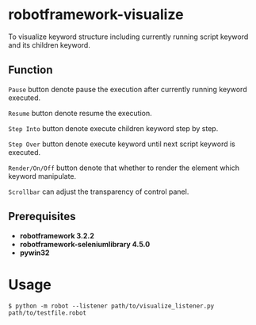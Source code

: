 # robotframework-visualize

To visualize keyword structure including currently running script keyword and its children keyword.

## Function

``Pause`` button denote pause the execution after currently running keyword executed.

``Resume`` button denote resume the execution.

``Step Into`` button denote execute children keyword step by step.

``Step Over`` button denote execute keyword until next script keyword is executed.

``Render/On/Off`` button denote that whether to render the element which keyword manipulate.

``Scrollbar`` can adjust the transparency of control panel.

## Prerequisites

- **robotframework 3.2.2**
- **robotframework-seleniumlibrary 4.5.0**
- **pywin32**

# Usage

```
$ python -m robot --listener path/to/visualize_listener.py path/to/testfile.robot
```